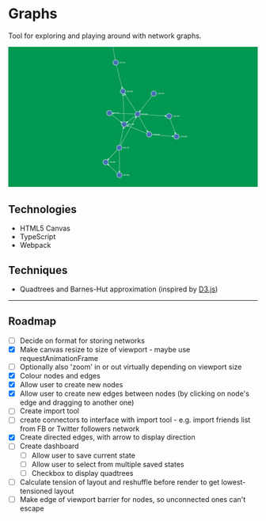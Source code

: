 # Graphs

Tool for exploring and playing around with network graphs.

[![Click to go to app](readme/screenshot.png)](https://aa-graphs.herokuapp.com/)

## Technologies

- HTML5 Canvas
- TypeScript
- Webpack

## Techniques

- Quadtrees and Barnes-Hut approximation (inspired by [D3.js](https://github.com/d3/d3-force#many-body))

---

## Roadmap

- [ ] Decide on format for storing networks
- [x] Make canvas resize to size of viewport - maybe use requestAnimationFrame
- [ ] Optionally also 'zoom' in or out virtually depending on viewport size
- [x] Colour nodes and edges
- [x] Allow user to create new nodes
- [x] Allow user to create new edges between nodes (by clicking on node's edge and dragging to another one)
- [ ] Create import tool
- [ ] create connectors to interface with import tool - e.g. import friends list from FB or Twitter followers network
- [x] Create directed edges, with arrow to display direction
- [ ] Create dashboard
    - [ ] Allow user to save current state
    - [ ] Allow user to select from multiple saved states
    - [ ] Checkbox to display quadtrees
- [ ] Calculate tension of layout and reshuffle before render to get lowest-tensioned layout
- [ ] Make edge of viewport barrier for nodes, so unconnected ones can't escape